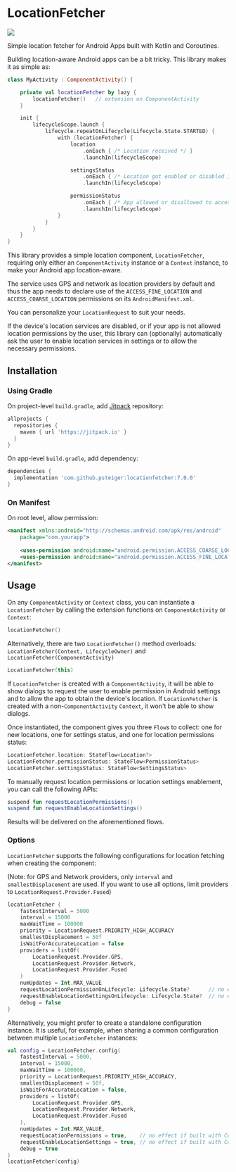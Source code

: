 # LocationFetcher

[![](https://jitpack.io/v/psteiger/LocationFetcher.svg)](https://jitpack.io/#psteiger/LocationFetcher)

Simple location fetcher for Android Apps built with Kotlin and Coroutines.

Building location-aware Android apps can be a bit tricky. This library makes it as simple as:

```kotlin
class MyActivity : ComponentActivity() {

    private val locationFetcher by lazy {
        locationFetcher()   // extension on ComponentActivity
    }

    init {
        lifecycleScope.launch {
            lifecycle.repeatOnLifecycle(Lifecycle.State.STARTED) {
                with (locationFetcher) {
                    location
                        .onEach { /* Location received */ }
                        .launchIn(lifecycleScope)

                    settingsStatus
                        .onEach { /* Location got enabled or disabled in device settings */ }
                        .launchIn(lifecycleScope)

                    permissionStatus
                        .onEach { /* App allowed or disallowed to access the device's location. */ }
                        .launchIn(lifecycleScope)
                }
            }
        }
    }
}
```

This library provides a simple location component, `LocationFetcher`, requiring only either an `ComponentActivity` instance or a `Context` instance, to make your Android app location-aware.

The service uses GPS and network as location providers by default and thus the app needs to declare use of the `ACCESS_FINE_LOCATION` and `ACCESS_COARSE_LOCATION` permissions on its `AndroidManifest.xml`.

You can personalize your `LocationRequest` to suit your needs.

If the device's location services are disabled, or if your app is not allowed location permissions by the user, this library can (optionally) automatically ask the user to enable location services in settings or to allow the necessary permissions.

## Installation

### Using Gradle

On project-level `build.gradle`, add [Jitpack](https://jitpack.io/) repository:

```groovy
allprojects {
  repositories {
    maven { url 'https://jitpack.io' }
  }
}
```

On app-level `build.gradle`, add dependency:

```groovy
dependencies {
  implementation 'com.github.psteiger:locationfetcher:7.0.0'
}
```

### On Manifest

On root level, allow permission:

```xml
<manifest xmlns:android="http://schemas.android.com/apk/res/android"
    package="com.yourapp">
    
    <uses-permission android:name="android.permission.ACCESS_COARSE_LOCATION" />
    <uses-permission android:name="android.permission.ACCESS_FINE_LOCATION" />
</manifest>
```

## Usage

On any `ComponentActivity` or `Context` class, you can instantiate a `LocationFetcher` by calling the extension functions on `ComponentActivity` or `Context`:

```kotlin
locationFetcher()
```

Alternatively, there are two `LocationFetcher()` method overloads: `LocationFetcher(Context, LifecycleOwner)` and `LocationFetcher(ComponentActivity)`

```kotlin
LocationFetcher(this)
```

If `LocationFetcher` is created with a `ComponentActivity`, it will be able to show dialogs to request the user to enable permission in Android settings and to allow the app to obtain the device's location. If `LocationFetcher` is created with a non-`ComponentActivity` `Context`, it won't be able to show dialogs.

Once instantiated, the component gives you three `Flow`s to collect: one for new locations, one for settings status, and one for location permissions status:

```kotlin
LocationFetcher.location: StateFlow<Location?>
LocationFetcher.permissionStatus: StateFlow<PermissionStatus>
LocationFetcher.settingsStatus: StateFlow<SettingsStatus>
```

To manually request location permissions or location settings enablement, you can call the following APIs:

```kotlin
suspend fun requestLocationPermissions()
suspend fun requestEnableLocationSettings()
```

Results will be delivered on the aforementioned flows.

### Options

`LocationFetcher` supports the following configurations for location fetching when creating the component:

(Note: for GPS and Network providers, only `interval` and `smallestDisplacement` are used. If you want to use all options, limit providers to `LocationRequest.Provider.Fused`)

```kotlin
locationFetcher {
    fastestInterval = 5000
    interval = 15000
    maxWaitTime = 100000
    priority = LocationRequest.PRIORITY_HIGH_ACCURACY
    smallestDisplacement = 50f
    isWaitForAccurateLocation = false
    providers = listOf(
        LocationRequest.Provider.GPS,
        LocationRequest.Provider.Network, 
        LocationRequest.Provider.Fused
    )
    numUpdates = Int.MAX_VALUE
    requestLocationPermissionOnLifecycle: Lifecycle.State?      // no effect if built with Context
    requestEnableLocationSettingsOnLifecycle: Lifecycle.State?  // no effect if built with Context
    debug = false
}
```

Alternatively, you might prefer to create a standalone configuration instance. It is useful, for example, when sharing a common configuration between multiple `LocationFetcher` instances:

```kotlin
val config = LocationFetcher.config(
    fastestInterval = 5000,
    interval = 15000,
    maxWaitTime = 100000,
    priority = LocationRequest.PRIORITY_HIGH_ACCURACY,
    smallestDisplacement = 50f,
    isWaitForAccurateLocation = false,
    providers = listOf(
        LocationRequest.Provider.GPS,
        LocationRequest.Provider.Network,
        LocationRequest.Provider.Fused
    ),
    numUpdates = Int.MAX_VALUE,
    requestLocationPermissions = true,    // no effect if built with Context
    requestEnableLocationSettings = true, // no effect if built with Context
    debug = true
)
locationFetcher(config)
```
